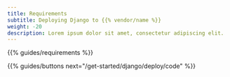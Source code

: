 ```yaml
---
title: Requirements
subtitle: Deploying Django to {{% vendor/name %}}
weight: -20
description: Lorem ipsum dolor sit amet, consectetur adipiscing elit. 
---
```


<!-- {{% guides/steps ordered="true" root="/get-started/django/deploy" %}} -->

{{% guides/requirements %}}

{{% guides/buttons next="/get-started/django/deploy/code" %}}
